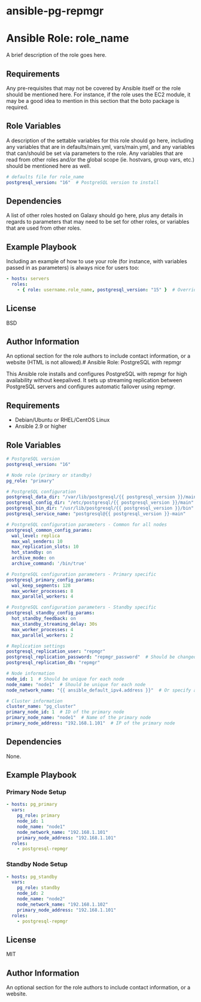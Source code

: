 # ansible-pg-repmgr
# Ansible Role: role_name

A brief description of the role goes here.

## Requirements

Any pre-requisites that may not be covered by Ansible itself or the role should be mentioned here. For instance, if the role uses the EC2 module, it may be a good idea to mention in this section that the boto package is required.

## Role Variables

A description of the settable variables for this role should go here, including any variables that are in defaults/main.yml, vars/main.yml, and any variables that can/should be set via parameters to the role. Any variables that are read from other roles and/or the global scope (ie. hostvars, group vars, etc.) should be mentioned here as well.

```yaml
# defaults file for role_name
postgresql_version: "16"  # PostgreSQL version to install
```

## Dependencies

A list of other roles hosted on Galaxy should go here, plus any details in regards to parameters that may need to be set for other roles, or variables that are used from other roles.

## Example Playbook

Including an example of how to use your role (for instance, with variables passed in as parameters) is always nice for users too:

```yaml
- hosts: servers
  roles:
    - { role: username.role_name, postgresql_version: "15" }  # Override default PostgreSQL version
```

## License

BSD

## Author Information

An optional section for the role authors to include contact information, or a website (HTML is not allowed).# Ansible Role: PostgreSQL with repmgr

This Ansible role installs and configures PostgreSQL with repmgr for high availability without keepalived. It sets up streaming replication between PostgreSQL servers and configures automatic failover using repmgr.

## Requirements

- Debian/Ubuntu or RHEL/CentOS Linux
- Ansible 2.9 or higher

## Role Variables

```yaml
# PostgreSQL version
postgresql_version: "16"

# Node role (primary or standby)
pg_role: "primary"

# PostgreSQL configuration
postgresql_data_dir: "/var/lib/postgresql/{{ postgresql_version }}/main"
postgresql_config_dir: "/etc/postgresql/{{ postgresql_version }}/main"
postgresql_bin_dir: "/usr/lib/postgresql/{{ postgresql_version }}/bin"
postgresql_service_name: "postgresql@{{ postgresql_version }}-main"

# PostgreSQL configuration parameters - Common for all nodes
postgresql_common_config_params:
  wal_level: replica
  max_wal_senders: 10
  max_replication_slots: 10
  hot_standby: on
  archive_mode: on
  archive_command: '/bin/true'

# PostgreSQL configuration parameters - Primary specific
postgresql_primary_config_params:
  wal_keep_segments: 128
  max_worker_processes: 8
  max_parallel_workers: 4

# PostgreSQL configuration parameters - Standby specific
postgresql_standby_config_params:
  hot_standby_feedback: on
  max_standby_streaming_delay: 30s
  max_worker_processes: 4
  max_parallel_workers: 2

# Replication settings
postgresql_replication_user: "repmgr"
postgresql_replication_password: "repmgr_password"  # Should be changed and stored securely
postgresql_replication_db: "repmgr"

# Node information
node_id: 1  # Should be unique for each node
node_name: "node1"  # Should be unique for each node
node_network_name: "{{ ansible_default_ipv4.address }}"  # Or specify a static IP

# Cluster information
cluster_name: "pg_cluster"
primary_node_id: 1  # ID of the primary node
primary_node_name: "node1"  # Name of the primary node
primary_node_address: "192.168.1.101"  # IP of the primary node
```

## Dependencies

None.

## Example Playbook

### Primary Node Setup

```yaml
- hosts: pg_primary
  vars:
    pg_role: primary
    node_id: 1
    node_name: "node1"
    node_network_name: "192.168.1.101"
    primary_node_address: "192.168.1.101"
  roles:
    - postgresql-repmgr
```

### Standby Node Setup

```yaml
- hosts: pg_standby
  vars:
    pg_role: standby
    node_id: 2
    node_name: "node2"
    node_network_name: "192.168.1.102"
    primary_node_address: "192.168.1.101"
  roles:
    - postgresql-repmgr
```

## License

MIT

## Author Information

An optional section for the role authors to include contact information, or a website.